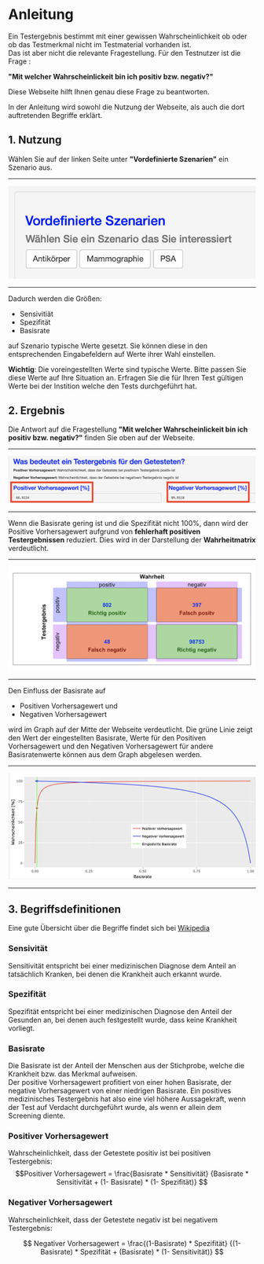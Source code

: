 # Anleitung

Ein Testergebnis bestimmt mit einer gewissen Wahrscheinlichkeit ob oder ob das Testmerkmal nicht im Testmaterial vorhanden ist.  
Das ist aber nicht die relevante Fragestellung. Für den Testnutzer ist die Frage :  

**"Mit welcher Wahrscheinlickeit bin ich positiv bzw. negativ?"**

Diese Webseite hilft Ihnen genau diese Frage zu beantworten.

In der Anleitung wird sowohl die Nutzung der Webseite, als auch die dort auftretenden Begriffe erklärt.
## 1. Nutzung
Wählen Sie auf der linken Seite unter **"Vordefinierte Szenarien"** ein Szenario aus. 

--- 

!["images/vordefnierteSzenarien.png"](images/vordefnierteSzenarien.png)

---

 Dadurch werden die Größen:  
- Sensivitiät  
- Spezifität  
- Basisrate  

auf Szenario typische Werte gesetzt. Sie können diese in den entsprechenden Eingabefeldern auf Werte ihrer Wahl einstellen.

**Wichtig**: Die voreingestellten Werte sind typische Werte. Bitte passen Sie diese Werte auf Ihre Situation an. Erfragen Sie die für Ihren Test gültigen Werte bei der Instition welche den Tests durchgeführt hat.

## 2. Ergebnis

Die Antwort auf die Fragestellung  **"Mit welcher Wahrscheinlickeit bin ich positiv bzw. negativ?"** finden Sie oben auf der Webseite.

***

!["images/ergebnis.png"](images/ergebnis.png)

***
 
Wenn die Basisrate gering ist und die Spezifität nicht 100%, dann wird der Positive Vorhersagewert aufgrund von **fehlerhaft positiven Testergebnissen** reduziert. Dies wird in der Darstellung der **Wahrheitmatrix** verdeutlicht.

***

!["images/wahrheitsmatrix.png"](images/wahrheitsmatrix.png)

***

Den Einfluss der Basisrate auf  
- Positiven Vorhersagewert und   
- Negativen Vorhersagewert 

wird im Graph auf der Mitte der Webseite verdeutlicht. Die grüne Linie zeigt den Wert der eingestellten Basisrate, Werte für den Positiven Vorhersagewert und den  Negativen Vorhersagewert für andere Basisratenwerte können aus dem Graph abgelesen werden.

***

!["images/basisratePlot.png"](images/basisratePlot.png)

***

##  3. Begriffsdefinitionen
Eine gute Übersicht über die Begriffe findet sich bei [Wikipedia](https://de.wikipedia.org/wiki/Beurteilung_eines_binären_Klassifikators#Sensitivität_und_Falsch-negativ-Rate)

### Sensivität 

Sensitivität entspricht bei einer medizinischen Diagnose dem Anteil an tatsächlich Kranken, bei denen die Krankheit auch erkannt wurde.

### Spezifität

Spezifität entspricht bei einer medizinischen Diagnose den Anteil der Gesunden an, bei denen auch festgestellt wurde, dass keine Krankheit vorliegt.

### Basisrate

Die Basisrate ist der Anteil der Menschen aus der Stichprobe, welche die Krankheit bzw. das Merkmal aufweisen.  
Der positive Vorhersagewert profitiert von einer hohen Basisrate, der negative Vorhersagewert von einer niedrigen Basisrate. Ein positives medizinisches Testergebnis hat also eine viel höhere Aussagekraft, wenn der Test auf Verdacht durchgeführt wurde, als wenn er allein dem Screening diente.

### Positiver Vorhersagewert
 Wahrscheinlichkeit, dass der Getestete positiv ist bei positiven Testergebnis:  
$$Positiver Vorhersagewert = \frac{Basisrate * Sensitivität}
{Basisrate * Sensitivität + (1- Basisrate) * (1- Spezifität)} $$

### Negativer Vorhersagewert
 Wahrscheinlichkeit, dass der Getestete negativ ist bei negativem Testergebnis:

$$ Negativer Vorhersagewert = \frac{(1-Basisrate) * Spezifität}
{(1-Basisrate) * Spezifität + (Basisrate) * (1- Sensitivität)} $$
